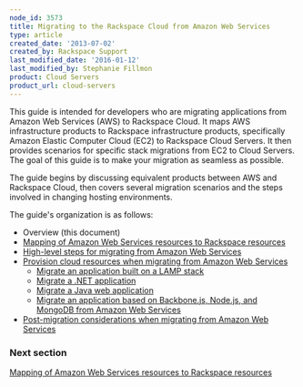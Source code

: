 ```yaml
---
node_id: 3573
title: Migrating to the Rackspace Cloud from Amazon Web Services
type: article
created_date: '2013-07-02'
created_by: Rackspace Support
last_modified_date: '2016-01-12'
last_modified_by: Stephanie Fillmon
product: Cloud Servers
product_url: cloud-servers
---
```


This guide is intended for developers who are migrating applications
from Amazon Web Services (AWS) to Rackspace Cloud. It maps AWS
infrastructure products to Rackspace infrastructure products,
specifically Amazon Elastic Computer Cloud (EC2) to Rackspace Cloud
Servers. It then provides scenarios for specific stack migrations from
EC2 to Cloud Servers. The goal of this guide is to make your migration
as seamless as possible.

The guide begins by discussing equivalent products between AWS and
Rackspace Cloud, then covers several migration scenarios and the steps
involved in changing hosting environments.

The guide's organization is as follows:

- Overview (this document)
- [Mapping of Amazon Web Services resources to Rackspace resources](/how-to/mapping-of-amazon-web-services-resources-to-rackspace-resources)
- [High-level steps for migrating from Amazon Web Services](/how-to/high-level-steps-for-migrating-from-amazon-web-services)
- [Provision cloud resources when migrating from Amazon Web Services](/how-to/provisioning-cloud-resources-when-migrating-from-amazon-web-services)
  - [Migrate an application built on a LAMP stack](/how-to/migrating-an-application-built-on-a-lamp-stack-from-amazon-web-services)
  - [Migrate a .NET application](/how-to/migrating-a-net-application-from-amazon-web-services)
  - [Migrate a Java web application](/how-to/migrating-a-java-web-application-from-amazon-web-services)
  - [Migrate an application based on Backbone.js, Node.js, and MongoDB from Amazon Web Services](/how-to/migrating-an-application-based-on-backbonejs-nodejs-and-mongodb-from-amazon-web-services)
- [Post-migration considerations when migrating from Amazon Web Services](/how-to/post-migration-considerations-when-migrating-from-amazon-web-services)

### Next section

[Mapping of Amazon Web Services resources to Rackspace resources](/how-to/mapping-of-amazon-web-services-resources-to-rackspace-resources)
